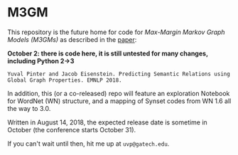 # M3GM
This repository is the future home for code for *Max-Margin Markov Graph Models (M3GMs)* as described in the [paper](http://arxiv.org/abs/1808.08644):

**October 2: there is code here, it is still untested for many changes, including Python 2->3**

```
Yuval Pinter and Jacob Eisenstein. Predicting Semantic Relations using Global Graph Properties. EMNLP 2018.
```

In addition, this (or a co-released) repo will feature an exploration Notebook for WordNet (WN) structure, and a mapping of Synset codes from WN 1.6 all the way to 3.0.

Written in August 14, 2018, the expected release date is sometime in October (the conference starts October 31).

If you can't wait until then, hit me up at `uvp@gatech.edu`.
